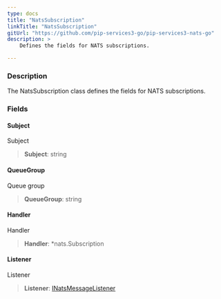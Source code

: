 ```yaml
---
type: docs
title: "NatsSubscription"
linkTitle: "NatsSubscription"
gitUrl: "https://github.com/pip-services3-go/pip-services3-nats-go"
description: >
    Defines the fields for NATS subscriptions.

---
```


### Description

The NatsSubscription class defines the fields for NATS subscriptions.


### Fields

<span class="hide-title-link">

#### Subject
Subject
> **Subject**: string
#### QueueGroup
Queue group
> **QueueGroup**: string
#### Handler
Handler
> **Handler**: *nats.Subscription
#### Listener
Listener
> **Listener**: [INatsMessageListener](../inats_message_listener)

</span>
